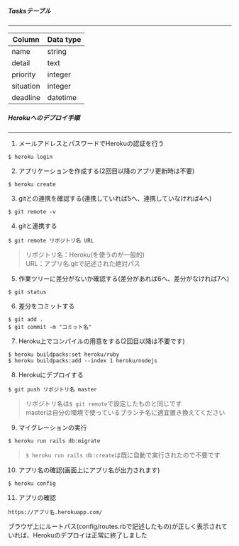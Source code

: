 ##### Tasksテーブル
---
| Column | Data type |
| ---- | ---- |
| name | string |
| detail | text |
| priority | integer |
| situation | integer |
| deadline | datetime |

##### Herokuへのデプロイ手順
---
1. メールアドレスとパスワードでHerokuの認証を行う
```
$ heroku login
```
2. アプリケーションを作成する(2回目以降のアプリ更新時は不要)
```
$ heroku create
```
3. gitとの連携を確認する(連携していれば5へ、連携していなければ4へ)
```
$ git remote -v
```
4. gitと連携する
```
$ git remote リポジトリ名 URL
```
> リポジトリ名：Heroku(を使うのが一般的)<br>
> URL：アプリ名.gitで記述された絶対パス<br>

5. 作業ツリーに差分がないか確認する(差分があれば6へ、差分がなければ7へ)
```
$ git status
```
6. 差分をコミットする
```
$ git add .
$ git commit -m "コミット名"
```
7. Heroku上でコンパイルの用意をする(2回目以降は不要です)
```
$ heroku buildpacks:set heroku/ruby
$ heroku buildpacks:add --index 1 heroku/nodejs
```
8. Herokuにデプロイする
```
$ git push リポジトリ名 master
```
> リポジトリ名は`$ git remote`で設定したものと同じです<br>
> masterは自分の環境で使っているブランチ名に適宜置き換えてください<br>
9. マイグレーションの実行
```
$ heroku run rails db:migrate
```
> `$ heroku run rails db:create`は既に自動で実行されたので不要です
10. アプリ名の確認(画面上にアプリ名が出力されます)
```
$ heroku config
```
11. アプリの確認
```
https://アプリ名.herokuapp.com/
```
ブラウザ上にルートパス(config/routes.rbで記述したもの)が正しく表示されていれば、Herokuのデプロイは正常に終了しました
